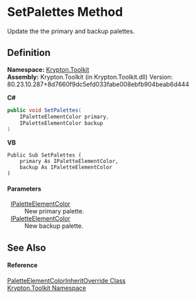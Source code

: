 # SetPalettes Method


Update the the primary and backup palettes.



## Definition
**Namespace:** <a href="79d2eac2-21f4-54ff-7552-b20c33c30600.md">Krypton.Toolkit</a>  
**Assembly:** Krypton.Toolkit (in Krypton.Toolkit.dll) Version: 80.23.10.287+8d7660f9dc5efd033fabe008ebfb904beab6d444

**C#**
``` C#
public void SetPalettes(
	IPaletteElementColor primary,
	IPaletteElementColor backup
)
```
**VB**
``` VB
Public Sub SetPalettes ( 
	primary As IPaletteElementColor,
	backup As IPaletteElementColor
)
```



#### Parameters
<dl><dt>  <a href="8eb29bfa-6b62-11b3-479c-de84c96add17.md">IPaletteElementColor</a></dt><dd>New primary palette.</dd><dt>  <a href="8eb29bfa-6b62-11b3-479c-de84c96add17.md">IPaletteElementColor</a></dt><dd>New backup palette.</dd></dl>

## See Also


#### Reference
<a href="a4aed9a5-7316-179b-8318-a69afe0a71ec.md">PaletteElementColorInheritOverride Class</a>  
<a href="79d2eac2-21f4-54ff-7552-b20c33c30600.md">Krypton.Toolkit Namespace</a>  
